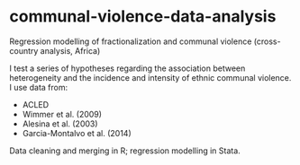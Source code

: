 # communal-violence-data-analysis
Regression modelling of fractionalization and communal violence (cross-country analysis, Africa)

I test a series of hypotheses regarding the association between heterogeneity and the incidence and intensity of ethnic communal violence.
I use data from:
- ACLED 
- Wimmer et al. (2009)
- Alesina et al. (2003)
- Garcia-Montalvo et al. (2014)

Data cleaning and merging in R; regression modelling in Stata.
